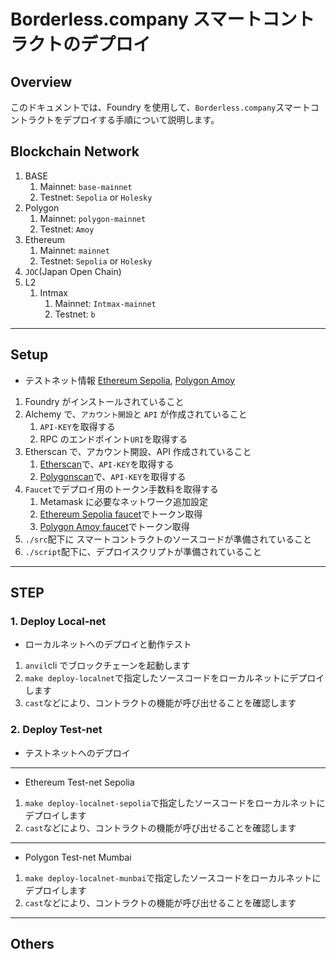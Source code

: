 # Borderless.company スマートコントラクトのデプロイ

## Overview

このドキュメントでは、Foundry を使用して、`Borderless.company`スマートコントラクトをデプロイする手順について説明します。

## Blockchain Network

1. BASE
   1. Mainnet: `base-mainnet`
   2. Testnet: `Sepolia` or `Holesky`
2. Polygon
   1. Mainnet: `polygon-mainnet`
   2. Testnet: `Amoy`
3. Ethereum
   1. Mainnet: `mainnet`
   2. Testnet: `Sepolia` or `Holesky`
4. `JOC`(Japan Open Chain)
5. L2
   1. Intmax
      1. Mainnet: `Intmax-mainnet`
      2. Testnet: `b`

---

## Setup

- テストネット情報 [Ethereum Sepolia](), [Polygon Amoy](https://polygon.technology/blog/introducing-the-amoy-testnet-for-polygon-pos)

1. Foundry がインストールされていること
2. Alchemy で、`アカウント開設`と `API` が作成されていること
   1. `API-KEY`を取得する
   2. RPC のエンドポイント`URI`を取得する
3. Etherscan で、アカウント開設、API 作成されていること
   1. [Etherscan](https://etherscan.io/)で、`API-KEY`を取得する
   2. [Polygonscan](https://polygonscan.com/)で、`API-KEY`を取得する
4. `Faucet`でデプロイ用のトークン手数料を取得する
   1. Metamask に必要なネットワーク追加設定
   2. [Ethereum Sepolia faucet](https://www.alchemy.com/faucets/ethereum-sepolia)でトークン取得
   3. [Polygon Amoy faucet](https://faucet.polygon.technology/)でトークン取得
5. `./src`配下に スマートコントラクトのソースコードが準備されていること
6. `./script`配下に、デプロイスクリプトが準備されていること

---

## STEP

### 1. Deploy Local-net

- ローカルネットへのデプロイと動作テスト

1. `anvil`cli でブロックチェーンを起動します
2. `make deploy-localnet`で指定したソースコードをローカルネットにデプロイします
3. `cast`などにより、コントラクトの機能が呼び出せることを確認します

### 2. Deploy Test-net

- テストネットへのデプロイ

---

- Ethereum Test-net Sepolia

1. `make deploy-localnet-sepolia`で指定したソースコードをローカルネットにデプロイします
2. `cast`などにより、コントラクトの機能が呼び出せることを確認します

---

- Polygon Test-net Mumbai

1. `make deploy-localnet-munbai`で指定したソースコードをローカルネットにデプロイします
2. `cast`などにより、コントラクトの機能が呼び出せることを確認します

---

## Others
